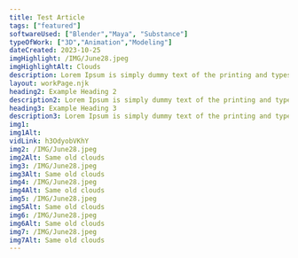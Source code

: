 ```yaml
---
title: Test Article 
tags: ["featured"]
softwareUsed: ["Blender","Maya", "Substance"]
typeOfWork: ["3D","Animation","Modeling"]
dateCreated: 2023-10-25
imgHighlight: /IMG/June28.jpeg
imgHighlightAlt: Clouds
description: Lorem Ipsum is simply dummy text of the printing and typesetting industry. Lorem Ipsum has been the industry's standard dummy text ever since the 1500s, when an unknown printer took a galley of type and scrambled it to make a type specimen book. It has survived not only five centuries, but also the leap into electronic typesetting, remaining essentially unchanged. It was popularised in the 1960s with the release of Letraset sheets containing Lorem Ipsum passages, and more recently with desktop publishing software like Aldus PageMaker including versions of Lorem Ipsum.
layout: workPage.njk
heading2: Example Heading 2
description2: Lorem Ipsum is simply dummy text of the printing and typesetting industry. Lorem Ipsum has been the industry's standard dummy text ever since the 1500s, when an unknown printer took a galley of type and scrambled it to make a type specimen book. It has survived not only five centuries, but also the leap into electronic typesetting, remaining essentially unchanged.
heading3: Example Heading 3
description3: Lorem Ipsum is simply dummy text of the printing and typesetting industry. Lorem Ipsum has been the industry's standard dummy text ever since the 1500s, when an unknown printer took a galley of type and scrambled it to make a type specimen book. It has survived not only five centuries, but also the leap into electronic typesetting, remaining essentially unchanged.
img1: 
img1Alt:
vidLink: h3OdyobVKhY
img2: /IMG/June28.jpeg
img2Alt: Same old clouds
img3: /IMG/June28.jpeg
img3Alt: Same old clouds
img4: /IMG/June28.jpeg
img4Alt: Same old clouds
img5: /IMG/June28.jpeg
img5Alt: Same old clouds
img6: /IMG/June28.jpeg
img6Alt: Same old clouds
img7: /IMG/June28.jpeg
img7Alt: Same old clouds
---
```

